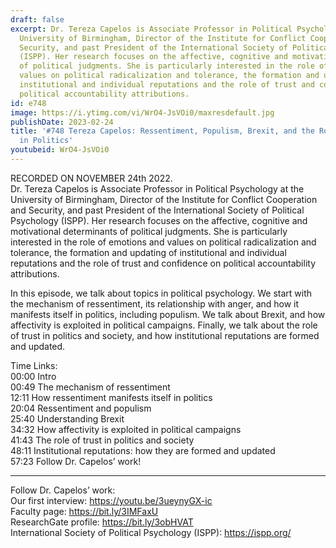 ```yaml
---
draft: false
excerpt: Dr. Tereza Capelos is Associate Professor in Political Psychology at the
  University of Birmingham, Director of the Institute for Conflict Cooperation and
  Security, and past President of the International Society of Political Psychology
  (ISPP). Her research focuses on the affective, cognitive and motivational determinants
  of political judgments. She is particularly interested in the role of emotions and
  values on political radicalization and tolerance, the formation and updating of
  institutional and individual reputations and the role of trust and confidence on
  political accountability attributions.
id: e748
image: https://i.ytimg.com/vi/WrO4-JsVOi0/maxresdefault.jpg
publishDate: 2023-02-24
title: '#748 Tereza Capelos: Ressentiment, Populism, Brexit, and the Role of Trust
  in Politics'
youtubeid: WrO4-JsVOi0
---
```

RECORDED ON NOVEMBER 24th 2022.  
Dr. Tereza Capelos is Associate Professor in Political Psychology at the University of Birmingham, Director of the Institute for Conflict Cooperation and Security, and past President of the International Society of Political Psychology (ISPP). Her research focuses on the affective, cognitive and motivational determinants of political judgments. She is particularly interested in the role of emotions and values on political radicalization and tolerance, the formation and updating of institutional and individual reputations and the role of trust and confidence on political accountability attributions.

In this episode, we talk about topics in political psychology. We start with the mechanism of ressentiment, its relationship with anger, and how it manifests itself in politics, including populism. We talk about Brexit, and how affectivity is exploited in political campaigns. Finally, we talk about the role of trust in politics and society, and how institutional reputations are formed and updated.

Time Links:  
00:00 Intro  
00:49  The mechanism of ressentiment  
12:11  How ressentiment manifests itself in politics  
20:04  Ressentiment and populism  
25:40  Understanding Brexit  
34:32  How affectivity is exploited in political campaigns  
41:43  The role of trust in politics and society  
48:11  Institutional reputations: how they are formed and updated  
57:23  Follow Dr. Capelos’ work!

---

Follow Dr. Capelos’ work:  
Our first interview: https://youtu.be/3ueynyGX-ic  
Faculty page: https://bit.ly/3IMFaxU  
ResearchGate profile: https://bit.ly/3obHVAT  
International Society of Political Psychology (ISPP): https://ispp.org/
